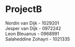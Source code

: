 # ProjectB

Nordin van Dijk - 1029201\
Jesper van Dijk - 0972242\
Leon Bleuanus - 0968991\
Salaheddine Zohayri - 1021335
